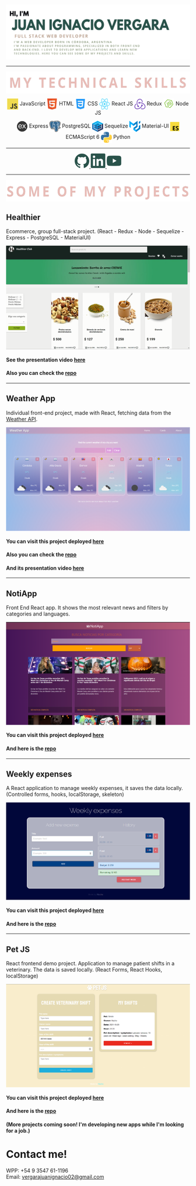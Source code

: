 <img src="./img/portada.png"/>

---
<p align="center">
<img src="./img/myskills.png" align="center" height="60"/>
</p>

<p align="center">
  <img src= "./img/skills/javascript.png" 
  width="30" height="30" align="center"/>
    JavaScript
  <img src="./img/skills/html5.png" 
  width="30" height="30" align="center"/>
    HTML
  <img src="./img/skills/css.png"
  width="30" height="30" align="center"/>
    CSS
  <img src="./img/skills/react.png"
   width="30" height="30" align="center"/>
    React JS
  <img src="./img/skills/redux.png"
  width="30" height="30" align="center"/>
    Redux
  <img src="./img/skills/nodejs.png"
  width="30" height="30" align="center"/>
    Node JS
</p>  

<p align="center">
  <img src="./img/skills/express.png"
  width="30" height="30" align="center"/>
    Express
  <img src="./img/skills/postgresql.png"
   width="30" height="30" align="center"/>
    PostgreSQL
  <img src="./img/skills/sequelize.png"
  width="30" height="30" align="center"/>
    Sequelize
  <img src="./img/skills/material.svg"
   width="30" height="30" align="center"/>
    Material-UI
  <img src="./img/skills/es6.png"
   width="25" height="25" align="center"/>
    ECMAScript 6
  <img src="./img/skills/python.png"
  width="30" height="30" align="center"/>
    Python
</p>  


---  


<p align="center">
    <a href="https://github.com/nchvrgr">
      <img src='./img/skills/github.png' alt='github' height='40'>
    </a>
    <a href="https://www.linkedin.com/in/vjuanignacio/">
      <img src='./img/skills/linkedin.png' alt='linkedin' height='40'>
    </a>
    <a href="https://www.youtube.com/channel/UCJEc7_MV17qQWBY0IM-QF4g/featured">
      <img src='./img/skills/youtube.png' alt='youtube' height='40'>
    </a>    
</p>

---  

<p align="center">
  <img src="./img/myprojects.png" align="center" height="60"/>
  <br/>
</p>


## Healthier
Ecommerce, group full-stack project. (React - Redux - Node - Sequelize - Express - PostgreSQL - MaterialUI)

<p align="center">
  <img src="./img/healthier.png" align="center" heigth="300"/>
</p>

#### See the presentation video [here](https://www.youtube.com/watch?v=21vTycn4p0A)
#### Also you can check the [repo](https://github.com/Healthier-Group/Healthier)  

---  

## Weather App
Individual front-end project, made with React, fetching data from the [Weather API](https://openweathermap.org/api).

<p align="center">
  <img src="./img/weather.png" align="center" heigth="300"/>
</p>

#### You can visit this project deployed [here](https://weather-app-pink-seven.vercel.app/)
#### Also you can check the [repo](https://github.com/nchvrgr/weatherApp)
#### And its presentation video [here](https://www.youtube.com/watch?v=QfT3XzXaM6s)  


---

## NotiApp

Front End React app. It shows the most relevant news and filters by categories and languages. 

<p align="center">
  <img src="./img/notiapp.png" align="center" heigth="300"/>
</p>


#### You can visit this project deployed [here](https://noti-app-six.vercel.app/)
#### And here is the [repo](https://github.com/nchvrgr/notiApp)

---

## Weekly expenses

A React application to manage weekly expenses, it saves the data locally. (Controlled forms, hooks, localStorage, skeleton)

<p align="center">
  <img src="./img/expenses.png" align="center" heigth="300"/>
</p>


#### You can visit this project deployed [here](https://weekly-expenses.vercel.app/)
#### And here is the [repo](https://github.com/nchvrgr/weeklyExpenses)

---

## Pet JS

React frontend demo project. Application to manage patient shifts in a veterinary. The data is saved locally. (React Forms, React Hooks, localStorage)

<p align="center">
  <img src="./img/pet.png" align="center" heigth="300"/>
</p>


#### You can visit this project deployed [here](https://admin-pacientes.vercel.app/)
#### And here is the [repo](https://github.com/nchvrgr/admin-pacientes)


#### (More projects coming soon! I'm developing new apps while I'm looking for a job.)

# Contact me! 

WPP: +54 9 3547 61-1196
<br/>
Email: vergarajuanignacio02@gmail.com 